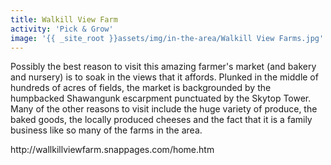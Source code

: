```yaml
---
title: Walkill View Farm
activity: 'Pick & Grow'
image: '{{ _site_root }}assets/img/in-the-area/Walkill View Farms.jpg'
---
```

<p>Possibly the best reason to visit this amazing farmer's market (and bakery and nursery) is to soak in the views that it affords. Plunked in the middle of hundreds of acres of fields, the market is&nbsp;backgrounded by the humpbacked Shawangunk escarpment punctuated by the Skytop Tower. Many of the other reasons to visit include the huge variety of produce, the baked goods, the locally produced cheeses and&nbsp;the fact that it is a family business like so many of the farms in the area.</p><p>http://wallkillviewfarm.snappages.com/home.htm</p>